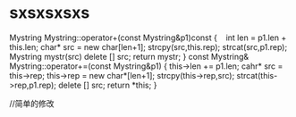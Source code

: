# sxsxsxsxs
Mystring Mystring::operator+(const Mystring&p1)const
{
    int len = p1.len + this.len;
    char* src = new char[len+1];
    strcpy(src,this.rep);
    strcat(src,p1.rep);
    Mystring mystr(src)
    delete [] src;
    return mystr;
}
const Mystring& Mystring::operator+=(const Mystring&p1)
{
    this->len += p1.len;
    cahr* src = this->rep;
    this->rep = new char*[len+1];
    strcpy(this->rep,src);
    strcat(this->rep,p1.rep);
    delete [] src;
    return *this;
}

//简单的修改
